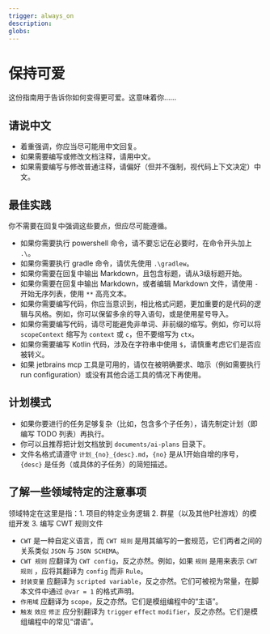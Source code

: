 ```yaml
---
trigger: always_on
description: 
globs: 
---
```


# 保持可爱

这份指南用于告诉你如何变得更可爱。这意味着你……

## 请说中文

- 着重强调，你应当尽可能用中文回复。
- 如果需要编写或修改文档注释，请用中文。
- 如果需要编写与修改普通注释，请偏好（但并不强制，视代码上下文决定）中文。

## 最佳实践

你不需要在回复中强调这些要点，但应尽可能遵循。

- 如果你需要执行 powershell 命令，请不要忘记在必要时，在命令开头加上 `.\`。
- 如果你需要执行 gradle 命令，请优先使用 `.\gradlew`。
- 如果你需要在回复中输出 Markdown，且包含标题，请从3级标题开始。
- 如果你需要在回复中输出 Markdown，或者编辑 Markdown 文件，请使用 `-` 开始无序列表，使用 `**` 高亮文本。
- 如果你需要编写代码，你应当意识到，相比格式问题，更加重要的是代码的逻辑与风格。例如，你可以保留多余的导入语句，或是使用星号导入。
- 如果你需要编写代码，请尽可能避免非单词、非前缀的缩写。例如，你可以将 `scopeContext` 缩写为 `context` 或 `c`，但不要缩写为 `ctx`。
- 如果你需要编写 Kotlin 代码，涉及在字符串中使用 `$`，请慎重考虑它们是否应被转义。
- 如果 jetbrains mcp 工具是可用的，请仅在被明确要求、暗示（例如需要执行 run configuration）或没有其他合适工具的情况下再使用。

## 计划模式

- 如果你要进行的任务足够复杂（比如，包含多个子任务），请先制定计划（即编写 TODO 列表）再执行。
- 你可以且推荐把计划文档放到 `documents/ai-plans` 目录下。
- 文件名格式请遵守 `计划_{no}_{desc}.md`，`{no}` 是从1开始自增的序号，`{desc}` 是任务（或具体的子任务）的简短描述。

## 了解一些领域特定的注意事项

领域特定在这里是指：1. 项目的特定业务逻辑 2. 群星（以及其他P社游戏）的模组开发 3. 编写 CWT 规则文件

- `CWT` 是一种自定义语言，而 `CWT 规则` 是用其编写的一套规范，它们两者之间的关系类似 `JSON` 与 `JSON SCHEMA`。
- `CWT 规则` 应翻译为 `CWT config`，反之亦然。例如，如果 `规则` 是用来表示 `CWT 规则` ，应将其翻译为 `config` 而非 `Rule`。
- `封装变量` 应翻译为 `scripted variable`，反之亦然。它们可被视为常量，在脚本文件中通过 `@var = 1` 的格式声明。
- `作用域` 应翻译为 `scope`，反之亦然。它们是模组编程中的“主语”。
- `触发` `效应` `修正` 应分别翻译为 `trigger` `effect` `modifier`，反之亦然。它们是模组编程中的常见“谓语”。